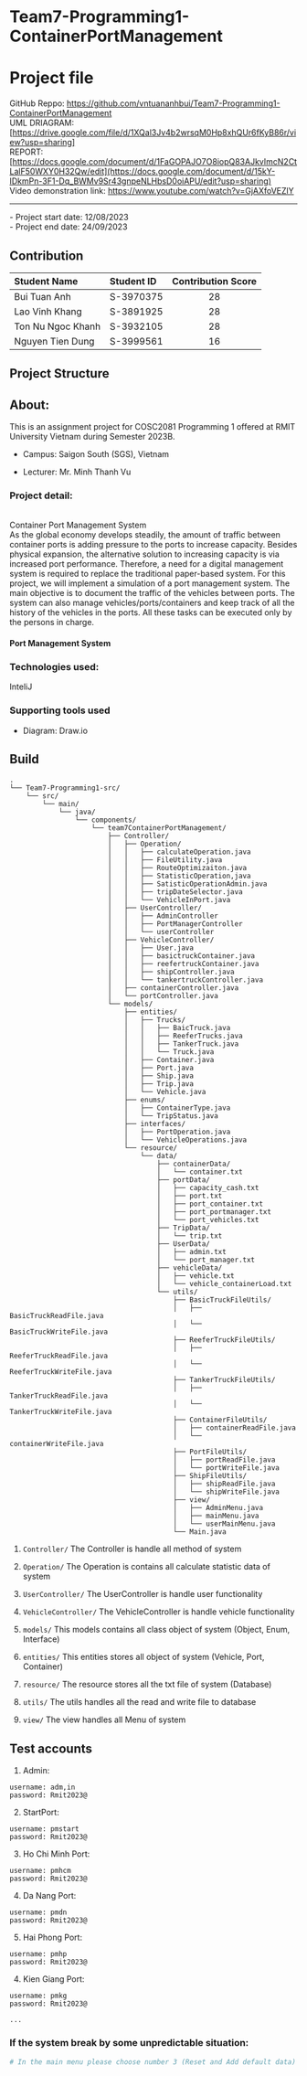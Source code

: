 # Team7-Programming1-ContainerPortManagement

# Project file

GitHub Reppo: https://github.com/vntuananhbui/Team7-Programming1-ContainerPortManagement
<br />
UML DRIAGRAM: [https://drive.google.com/file/d/1XQal3Jv4b2wrsqM0Hp8xhQUr6fKyB86r/view?usp=sharing]
<br />
REPORT: [https://docs.google.com/document/d/1FaGOPAJO7O8iopQ83AJkvImcN2CtLalF50WXY0H32Qw/edit](https://docs.google.com/document/d/15kY-IDkmPn-3F1-Dq_BWMv9Sr43gnpeNLHbsD0oiAPU/edit?usp=sharing)
</br>
Video demonstration link: https://www.youtube.com/watch?v=GjAXfoVEZlY
<br />
<hr>
- Project start date: 12/08/2023
<br />
- Project end date: 24/09/2023

## Contribution

| Student Name      | Student ID | Contribution Score |
| :---------------- | :--------- | :----------------: |
| Bui Tuan Anh      | S-3970375  |         28         |
| Lao Vinh Khang    | S-3891925  |         28         |
| Ton Nu Ngoc Khanh | S-3932105  |         28         |
| Nguyen Tien Dung  | S-3999561  |         16         |



## Project Structure


## About:
This is an assignment project for COSC2081 Programming 1 offered at RMIT University Vietnam during Semester 2023B.

- Campus: Saigon South (SGS), Vietnam

- Lecturer: Mr. Minh Thanh Vu

### Project detail: 
</br>
Container Port Management System
</br>
As the global economy develops steadily, the amount of traffic between container ports is adding
pressure to the ports to increase capacity. Besides physical expansion, the alternative solution to
increasing capacity is via increased port performance. Therefore, a need for a digital management
system is required to replace the traditional paper-based system.
For this project, we will implement a simulation of a port management system. The main objective
is to document the traffic of the vehicles between ports. The system can also manage
vehicles/ports/containers and keep track of all the history of the vehicles in the ports. All these
tasks can be executed only by the persons in charge.

#### Port Management System


### Technologies used:

InteliJ


### Supporting tools used

- Diagram: Draw.io

## Build


```
.
└── Team7-Programming1-src/
    └── src/
        └── main/
            └── java/
                └── components/
                    └── team7ContainerPortManagement/
                        ├── Controller/
                        │   ├── Operation/
                        │   │   ├── calculateOperation.java
                        │   │   ├── FileUtility.java
                        │   │   ├── RouteOptimizaiton.java
                        │   │   ├── StatisticOperation,java
                        │   │   ├── SatisticOperationAdmin.java
                        │   │   ├── tripDateSelector.java
                        │   │   └── VehicleInPort.java
                        │   ├── UserController/
                        │   │   ├── AdminController
                        │   │   ├── PortManagerController
                        │   │   └── userController
                        │   ├── VehicleController/
                        │   │   ├── User.java
                        │   │   ├── basictruckContainer.java
                        │   │   ├── reefertruckContainer.java
                        │   │   ├── shipController.java
                        │   │   └── tankertruckController.java
                        │   ├── containerController.java
                        │   └── portController.java
                        └── models/
                            ├── entities/
                            │   ├── Trucks/
                            │   │   ├── BaicTruck.java
                            │   │   ├── ReeferTrucks.java
                            │   │   ├── TankerTruck.java
                            │   │   └── Truck.java
                            │   ├── Container.java
                            │   ├── Port.java
                            │   ├── Ship.java
                            │   ├── Trip.java
                            │   └── Vehicle.java
                            ├── enums/
                            │   ├── ContainerType.java
                            │   └── TripStatus.java
                            ├── interfaces/
                            │   ├── PortOperation.java
                            │   └── VehicleOperations.java
                            └── resource/
                                └── data/
                                    ├── containerData/
                                    │   └── container.txt
                                    ├── portData/
                                    │   ├── capacity_cash.txt
                                    │   ├── port.txt
                                    │   ├── port_container.txt
                                    │   ├── port_portmanager.txt
                                    │   └── port_vehicles.txt
                                    ├── TripData/
                                    │   └── trip.txt
                                    ├── UserData/
                                    │   ├── admin.txt
                                    │   └── port_manager.txt
                                    ├── vehicleData/
                                    │   ├── vehicle.txt
                                    │   └── vehicle_containerLoad.txt
                                    └── utils/
                                        ├── BasicTruckFileUtils/
                                        │   ├── BasicTruckReadFile.java
                                        │   └── BasicTruckWriteFile.java
                                        ├── ReeferTruckFileUtils/
                                        │   ├── ReeferTruckReadFile.java
                                        │   └── ReeferTruckWriteFile.java
                                        ├── TankerTruckFileUtils/
                                        │   ├── TankerTruckReadFile.java
                                        │   └── TankerTruckWriteFile.java
                                        ├── ContainerFileUtils/
                                        │   ├── containerReadFile.java
                                        │   └── containerWriteFile.java
                                        ├── PortFileUtils/
                                        │   ├── portReadFile.java
                                        │   └── portWriteFile.java
                                        ├── ShipFileUtils/
                                        │   ├── shipReadFile.java
                                        │   └── shipWriteFile.java
                                        ├── view/
                                        │   ├── AdminMenu.java
                                        │   ├── mainMenu.java
                                        │   └── userMainMenu.java
                                        └── Main.java

```
1. `Controller/`
The Controller is handle all method of system

2. `Operation/`
The Operation is contains all calculate statistic data of system

3. `UserController/`
The UserController is handle user functionality

3. `VehicleController/`
The VehicleController is handle vehicle functionality

4. `models/`
This models contains all class object of system (Object, Enum, Interface)

5. `entities/`
This entities stores all object of system (Vehicle, Port, Container)

6. `resource/`
The resource stores all the txt file of system (Database)

7. `utils/`
The utils handles all the read and write file to database

8. `view/`
The view handles all Menu of system


## Test accounts
1. Admin:
```
username: adm,in
password: Rmit2023@
```
2. StartPort:
```
username: pmstart
password: Rmit2023@
```
3. Ho Chi Minh Port:
```
username: pmhcm
password: Rmit2023@
```
4. Da Nang Port:
```
username: pmdn
password: Rmit2023@
```
5. Hai Phong Port:
```
username: pmhp
password: Rmit2023@
```
4. Kien Giang Port:
```
username: pmkg
password: Rmit2023@

...
```
### If the system break by some unpredictable situation: 
```bash
# In the main menu please choose number 3 (Reset and Add default data)







